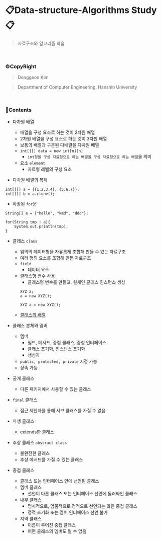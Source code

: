 # 📋Data-structure-Algorithms Study📋
> 자료구조와 알고리즘 학습

<br>

### ©CopyRight
> Donggeon Kim

> Department of Computer Engineering, Hanshin University

<br>

### 📒Contents

- 다차원 배열
    + 배열을 구성 요소로 하는 것이 2차원 배열
    + 2차원 배열을 구성 요소로 하는 것이 3차원 배열
    + 보통의 배열과 구분된 다배열을 다차원 배열
    + `int[][] data = new int[n][n]`
        * `int형을 구성 자료형으로 하는 배열을 구성 자료형으로 하는 배열`을 의미
    + 요소 `element`
        * 자료형 레벨의 구성 요소

- 다차원 배열의 복제
```
int[][] a = {{1,2,3,4}, {5,6,7}};
int[][] b = a.clone();
```

- 확장된 `for`문
```
String[] a = {"hello", "kmd", "ddd"};

for(String tmp : a){
    System.out.println(tmp);
}
```

- 클래스 `class`
    + 임의의 데이터형을 자유롭게 조합해 만들 수 있는 자료구조
    + 여러 형의 요소를 조합해 만든 자료구조
    + `field`
        * 데이터 요소
    + 클래스형 변수 사용
        * 클래스형 변수를 만들고, 실체인 클래스 인스턴스 생성
        ```
        XYZ a;
        a = new XYZ();

        XYZ a = new XYZ();
        ```
    + [클래스의 배열](https://github.com/DongGeon0908/Data-Structure-And-Algorithm/blob/master/2021%2001%2015/src/PhysicalExamination.java)

- 클래스 본체와 멤버
    + 멤버
        * 필드, 메서드, 중첩 클래스, 중첩 인터페이스
        * 클래스 초기화, 인스턴스 초기화
        * 생성자
    + `public, protected, private` 지정 가능
    + 상속 가능

- 공개 클래스
    + 다른 패키지에서 사용할 수 있는 클래스

- `final` 클래스
    + 접근 제한자를 통해 서브 클래스를 가질 수 없음

- 파생 클래스
    + extends한 클래스

- 추상 클래스 `abstract class`
    + 불완전한 클래스
    + 추상 메서드를 가질 수 있는 클래스

- 중첩 클래스
    + 클래스 또는 인터페이스 안에 선언된 클래스
    + 멤버 클래스
        * 선언이 다른 클래스 또는 인터페이스 선언에 둘러싸인 클래스
    + 내부 클래스
        * 명시적으로, 암뭄적으로 정적으로 선언되는 않은 중첩 클래스
        * 정적 초기화 또는 멤버 인터페이스 선언 불가
    + 지역 클래스
        * 이름이 주어진 중첩 클래스
        * 어떤 클래스의 멤버도 될 수 없음
